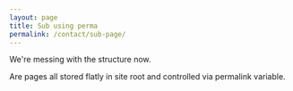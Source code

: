 ```yaml
---
layout: page
title: Sub using perma
permalink: /contact/sub-page/
---
```


We're messing with the structure now.

Are pages all stored flatly in site root and controlled via permalink variable.